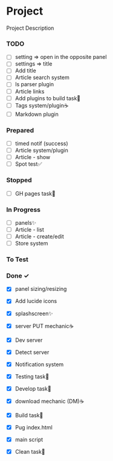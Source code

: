 # Project

Project Description

### TODO

- [ ] setting => open in the opposite panel  
- [ ] settings => title  
- [ ] Add title  
- [ ] Article search system  
- [ ] ls parser plugin  
- [ ] Article links  
- [ ] Add plugins to build task🚀  
- [ ] Tags system/plugin☕  
- [ ] Markdown plugin  

### Prepared

- [ ] timed notif (success)  
- [ ] Article system/plugin  
- [ ] Article - show  
- [ ] Spot test✅  

### Stopped

- [ ] GH pages task🚀  

### In Progress

- [ ] panels✨  
- [ ] Article - list  
- [ ] Article - create/edit  
- [ ] Store system  

### To Test


### Done ✓

- [x] panel sizing/resizing  
- [x] Add lucide icons  
- [x] splashscreen✨  
- [x] server PUT mechanic☕  
- [x] Dev server  
- [x] Detect server  
- [x] Notification system  
- [x] Testing task🚀  
- [x] Develop task🚀  
- [x] download mechanic (DM)☕  
- [x] Build task🚀  
- [x] Pug index.html  
- [x] main script  
- [x] Clean task🚀  

